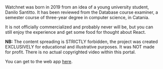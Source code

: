 Watchnet was born in 2019 from an idea of ​​a young university student, Danilo Santitto. It has been reviewed from the Database course examiner, a semester course of three-year degree in computer science, in Catania.

It is not officially commercialized and probably never will be, but you can still enjoy the experience and get some food for thought about React.

**NB:** The content spreading is STRICTLY forbidden, the project was created EXCLUSIVELY for educational and illustrative purposes. It was NOT made for profit. There is no actual copyrighted video within this portal.

You can get to the web app [here](https://warcreed.github.io/watchnet-project "Watchnet").
